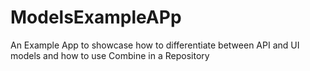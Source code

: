 # ModelsExampleAPp
An Example App to showcase how to differentiate between API and UI models and how to use Combine in a Repository
